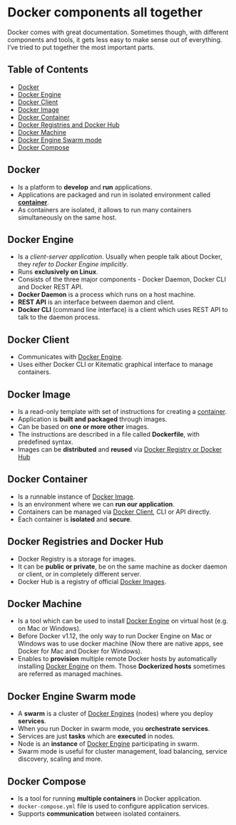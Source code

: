 # Docker components all together

Docker comes with great documentation. Sometimes though, with different components and tools, it gets less easy to make sense out of everything. I’ve tried to put together the most important parts.

## Table of Contents

* [Docker](#docker)
* [Docker Engine](#docker-engine)
* [Docker Client](#docker-client)
* [Docker Image](#docker-image)
* [Docker Container](#docker-container)
* [Docker Registries and Docker Hub](#docker-registries-and-docker-hub)
* [Docker Machine](#docker-machine)
* [Docker Engine Swarm mode](#docker-engine-swarm-mode)
* [Docker Compose](#docker-compose)

## Docker

- Is a platform to **develop** and **run** applications.
- Applications are packaged and run in isolated environment called [**container**](#docker-container).
- As containers are isolated, it allows to run many containers simultaneously on the same host.

## Docker Engine

- Is a *client-server application*. Usually when people talk about Docker, they _refer to Docker Engine implicitly_. 
- Runs **exclusively on Linux**.
- Consists of the three major components - Docker Daemon, Docker CLI and Docker REST API.
- **Docker Daemon** is a process which runs on a host machine.
- **REST API** is an interface between daemon and client.
- **Docker CLI** (command line interface) is a client which uses REST API to talk to the daemon process. 

## Docker Client

- Communicates with [Docker Engine](#docker-engine).
- Uses either Docker CLI or Kitematic graphical interface to manage containers.

## Docker Image

- Is a read-only template with set of instructions for creating a [container](#docker-container).
- Application is **built and packaged** through images.
- Can be based on **one or more other** images.
- The instructions are described in a file called **Dockerfile**, with predefined syntax.
- Images can be **distributed** and **reused** via [Docker Registry or Docker Hub](#docker-registries-and-docker-hub)

## Docker Container

- Is a runnable instance of [Docker Image](#docker-image).
- Is an environment where we can **run our application**.
- Containers can be managed via [Docker Client](#docker-client), CLI or API directly.
- Each container is **isolated** and **secure**.

## Docker Registries and Docker Hub

- Docker Registry is a storage for images. 
- It can be **public or private**, be on the same machine as docker daemon or client, or in completely different server.
- Docker Hub is a registry of official [Docker Images](#docker-image).


## Docker Machine

- Is a tool which can be used to install [Docker Engine](#docker-engine) on virtual host (e.g. on Mac or Windows).
- Before Docker v1.12, the only way to run Docker Engine on Mac or Windows was to use docker machine (Now there are native apps, see Docker for Mac and Docker for Windows).
- Enables to **provision** multiple remote Docker hosts by automatically installing [Docker Engine](#docker-engine) on them. Those **Dockerized hosts** sometimes are referred as managed machines.

## Docker Engine Swarm mode

- A **swarm** is a cluster of [Docker Engines](#docker-engine) (nodes) where you deploy **services**.
- When you run Docker in swarm mode, you **orchestrate services**.
- Services are just **tasks** which are **executed** in nodes.
- Node is an **instance** of [Docker Engine](#docker-engine) participating in swarm.
- Swarm mode is useful for cluster management, load balancing, service discovery, scaling and more.

## Docker Compose

- Is a tool for running **multiple containers** in Docker application.
- ```docker-compose.yml``` file is used to configure application services.
- Supports **communication** between isolated containers.
